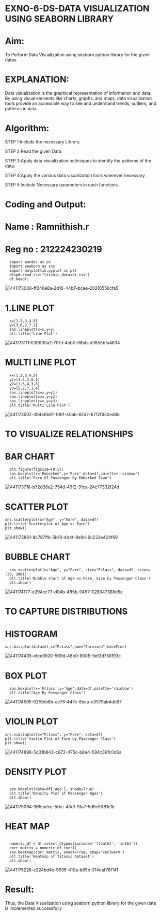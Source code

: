 # EXNO-6-DS-DATA VISUALIZATION USING SEABORN LIBRARY

# Aim:
  To Perform Data Visualization using seaborn python library for the given datas.

# EXPLANATION:
Data visualization is the graphical representation of information and data. By using visual elements like charts, graphs, and maps, data visualization tools provide an accessible way to see and understand trends, outliers, and patterns in data.

# Algorithm:
STEP 1:Include the necessary Library.

STEP 2:Read the given Data.

STEP 3:Apply data visualization techniques to identify the patterns of the data.

STEP 4:Apply the various data visualization tools wherever necessary.

STEP 5:Include Necessary parameters in each functions.

# Coding and Output:
# Name : Ramnithish.r
# Reg no : 212224230219
```
  import pandas as pd
  import seaborn as sns
  import matplotlib.pyplot as plt
  df=pd.read_csv("titanic_dataset.csv")
  df.head()
```
![441173008-ff246e8a-2d10-44b7-bcee-20210556cfa5](https://github.com/user-attachments/assets/a354cd49-2400-40a5-a686-be42c91aa0e6)

# 1.LINE PLOT
```
  x=[1,2,3,4,5]
  y=[3,6,2,7,1]
  sns.lineplot(x=x,y=y)
  plt.title('Line Plot')
```
![441173111-039930a2-701d-4eb0-88bb-d0953bfa4634](https://github.com/user-attachments/assets/aa98c787-633e-4e87-bf71-4c1cd573f76f)

# MULTI LINE PLOT
```
  x=[1,2,3,4,5]
  y1=[3,5,2,6,1]
  y2=[1,6,4,3,8]
  y3=[5,2,7,1,4]
  sns.lineplot(x=x,y=y1)
  sns.lineplot(x=x,y=y2)
  sns.lineplot(x=x,y=y3)
  plt.title('Multi Line Plot')
```


![441173502-394e0b91-1091-40ab-82d7-6712f6c0ed6b](https://github.com/user-attachments/assets/309d4302-1b5c-4a66-a20e-1250eed8c74d)
# TO VISUALIZE RELATIONSHIPS
# BAR CHART
```
  plt.figure(figsize=(8,5))
  sns.barplot(x='Embarked',y='Fare',data=df,palette='rainbow')
  plt.title("Fare Of Passenger By Embarked Town")
```
![441173718-b72d36e2-754d-49f2-91ca-24c77332f24d](https://github.com/user-attachments/assets/4cc5126c-0a48-46c4-81a4-5e18e40acea1)

# SCATTER PLOT
```
sns.scatterplot(x="Age", y="Fare", data=df)
plt.title('Scatterplot of Age vs Fare')
plt.show()
```

![441173861-8c787ffb-5b18-4b4f-8e9d-9c222e424f69](https://github.com/user-attachments/assets/094d0b87-6c23-4c09-80b9-7c8175fb0854)

# BUBBLE CHART
```
  sns.scatterplot(x="Age", y="Fare", size="Pclass", data=df, sizes=(30, 200))
  plt.title('Bubble Chart of Age vs Fare, Size by Passenger Class')
  plt.show()
```

![441174177-e294cc77-d04b-485b-9467-028347388d5e](https://github.com/user-attachments/assets/4e369d0a-51ae-4ccb-89ff-cdf4f2612191)

# TO CAPTURE DISTRIBUTIONS
# HISTOGRAM

```
sns.histplot(data=df,x="Pclass",hue="Survived",kde=True)
```
![441174435-efce6920-569d-46b0-8005-9ef2d758f93c](https://github.com/user-attachments/assets/9c3c3de9-a096-4b9f-840a-33f5bd70b77d)

# BOX PLOT
```
  sns.boxplot(x='Pclass',y='Age',data=df,palette='rainbow')
  plt.title("Age By Passenger Class")

```
![441174595-92f9db8b-ae76-447e-8bca-e0579ab4dd87](https://github.com/user-attachments/assets/5ec74644-1c97-4099-ba38-b52371293a04)

# VIOLIN PLOT
```
sns.violinplot(x="Pclass", y="Fare", data=df)
plt.title('Violin Plot of Fare by Passenger Class')
plt.show()
```
![441174898-5d31b843-c672-475c-b8a4-584c39fc0d6a](https://github.com/user-attachments/assets/c425c29a-26a5-4384-90b3-44408f331f4b)

# DENSITY PLOT
```

  sns.kdeplot(data=df['Age'], shade=True)
  plt.title('Density Plot of Passenger Ages')
  plt.show()

```
![441175064-365eafce-5fbc-43df-9fa7-5d9c5ff81c1b](https://github.com/user-attachments/assets/8a48adc3-02f5-44fd-be4b-b931c1b7b7bc)

# HEAT MAP
```

  numeric_df = df.select_dtypes(include=['float64', 'int64'])
  corr_matrix = numeric_df.corr()
  sns.heatmap(corr_matrix, annot=True, cmap='coolwarm')
  plt.title('Heatmap of Titanic Dataset')
  plt.show()
```

![441175228-e224bd4e-5995-410a-b85b-314caf78f141](https://github.com/user-attachments/assets/16d5aab0-8f10-4c45-b74d-8c521550b1be)

# Result:
Thus, the Data Visualization using seaborn python library for the given data is implemented successfully
